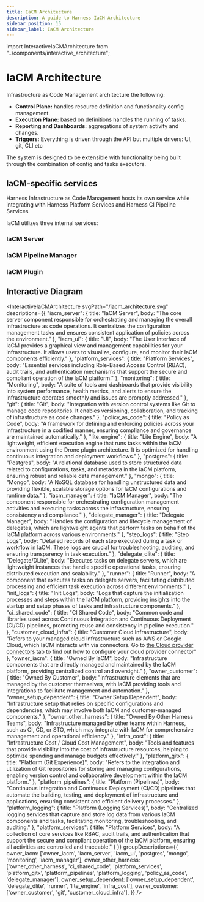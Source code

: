 ```yaml
---
title: IaCM Architecture
description: A guide to Harness IaCM Architecture
sidebar_position: 15
sidebar_label: IaCM Architecture
---
```


import InteractiveIaCMArchitecture from "../components/interactive_architecture";


# IaCM Architecture

Infrastructure as Code Management architecture the following:

- **Control Plane:** handles resource definition and functionality config management.
- **Execution Plane:** based on definitions handles the running of tasks.
- **Reporting and Dashboards:** aggregations of system activity and changes.
- **Triggers:** Everything is driven through the API but multiple drivers: UI, git, CLI etc

The system is designed to be extensible with functionality being built through the combination of config and tasks executors. 

## IaCM-specific services

Harness Infrastructure as Code Management hosts its own service while integrating with Harness Platform Services and Harness CI Pipeline Services

IaCM utilizes three internal services:

### IaCM Server

### IaCM Pipeline Manager

### IaCM Plugin

## Interactive Diagram

<InteractiveIaCMArchitecture
    svgPath="/iacm_architecture.svg"
    descriptions={{
        "iacm_server": {
        title: "IaCM Server",
        body: "The core server component responsible for orchestrating and managing the overall infrastructure as code operations. It centralizes the configuration management tasks and ensures consistent application of policies across the environment."
        },
        "iacm_ui": {
        title: "UI",
        body: "The User Interface of IaCM provides a graphical view and management capabilities for your infrastructure. It allows users to visualize, configure, and monitor their IaCM components efficiently."
        },
        "platform_services": {
        title: "Platform Services",
        body: "Essential services including Role-Based Access Control (RBAC), audit trails, and authentication mechanisms that support the secure and compliant operation of the IaCM platform."
        },
        "monitoring": {
        title: "Monitoring",
        body: "A suite of tools and dashboards that provide visibility into system performance, health metrics, and alerts to ensure the infrastructure operates smoothly and issues are promptly addressed."
        },
        "git": {
        title: "Git",
        body: "Integration with version control systems like Git to manage code repositories. It enables versioning, collaboration, and tracking of infrastructure as code changes."
        },
        "policy_as_code": {
        title: "Policy as Code",
        body: "A framework for defining and enforcing policies across your infrastructure in a codified manner, ensuring compliance and governance are maintained automatically."
        },
        "lite_engine": {
        title: "Lite Engine",
        body: "A lightweight, efficient execution engine that runs tasks within the IaCM environment using the Drone plugin architecture. It is optimized for handling continuous integration and deployment workflows."
        },
        "postgres": {
        title: "Postgres",
        body: "A relational database used to store structured data related to configurations, tasks, and metadata in the IaCM platform, ensuring robust and reliable data management."
        },
        "mongo": {
        title: "Mongo",
        body: "A NoSQL database for handling unstructured data and providing flexible, scalable storage options for IaCM configurations and runtime data."
        },
        "iacm_manager": {
        title: "IaCM Manager",
        body: "The component responsible for orchestrating configuration management activities and executing tasks across the infrastructure, ensuring consistency and compliance."
        },
        "delegate_manager": {
        title: "Delegate Manager",
        body: "Handles the configuration and lifecycle management of delegates, which are lightweight agents that perform tasks on behalf of the IaCM platform across various environments."
        },
        "step_logs": {
        title: "Step Logs",
        body: "Detailed records of each step executed during a task or workflow in IaCM. These logs are crucial for troubleshooting, auditing, and ensuring transparency in task execution."
        },
        "delegate_dlite": {
        title: "Delegate/DLite",
        body: "Executes tasks on delegate servers, which are lightweight instances that handle specific operational tasks, ensuring distributed execution and scalability."
        },
        "runner": {
        title: "Runner",
        body: "A component that executes tasks on delegate servers, facilitating distributed processing and efficient task execution across different environments."
        },
        "init_logs": {
        title: "Init Logs",
        body: "Logs that capture the initialization processes and steps within the IaCM platform, providing insights into the startup and setup phases of tasks and infrastructure components."
        },
        "ci_shared_code": {
        title: "CI Shared Code",
        body: "Common code and libraries used across Continuous Integration and Continuous Deployment (CI/CD) pipelines, promoting reuse and consistency in pipeline execution."
        },
        "customer_cloud_infra": {
        title: "Customer Cloud Infrastructure",
        body: "Refers to your managed cloud infrastructure such as AWS or Google Cloud, which IaCM interacts with via connectors. Go to [the Cloud provider connectors](https://developer.harness.io/docs/infra-as-code-management/get-started/onboarding-guide#add-connectors) tab to find out how to configure your cloud provider connector"
        },
        "owner_iacm": {
        title: "Owned By IaCM",
        body: "Infrastructure components that are directly managed and maintained by the IaCM platform, providing centralized control and oversight."
        },
        "owner_customer": {
        title: "Owned By Customer",
        body: "Infrastructure elements that are managed by the customer themselves, with IaCM providing tools and integrations to facilitate management and automation."
        },
        "owner_setup_dependent": {
        title: "Owner Setup Dependent",
        body: "Infrastructure setup that relies on specific configurations and dependencies, which may involve both IaCM and customer-managed components."
        },
        "owner_other_harness": {
        title: "Owned By Other Harness Teams",
        body: "Infrastructure managed by other teams within Harness, such as CI, CD, or STO, which may integrate with IaCM for comprehensive management and operational efficiency."
        },
        "infra_cost": {
        title: "Infrastructure Cost / Cloud Cost Management",
        body: "Tools and features that provide visibility into the cost of infrastructure resources, helping to optimize spending and manage budgets effectively."
        },
        "platform_gitx": {
        title: "Platform (Git Experience)",
        body: "Refers to the integration and utilization of Git repositories for storing and managing configurations, enabling version control and collaborative development within the IaCM platform."
        },
        "platform_pipelines": {
        title: "Platform (Pipelines)",
        body: "Continuous Integration and Continuous Deployment (CI/CD) pipelines that automate the building, testing, and deployment of infrastructure and applications, ensuring consistent and efficient delivery processes."
        },
        "platform_logging": {
        title: "Platform (Logging Services)",
        body: "Centralized logging services that capture and store log data from various IaCM components and tasks, facilitating monitoring, troubleshooting, and auditing."
        },
        "platform_services": {
        title: "Platform Services",
        body: "A collection of core services like RBAC, audit trails, and authentication that support the secure and compliant operation of the IaCM platform, ensuring all activities are controlled and traceable."
        }
    }}
    groupDescriptions={{
        owner_iacm: ['owner_iacm', 'iacm_server', 'iacm_ui', 'postgres', 'mongo', 'monitoring', 'iacm_manager'],
        owner_other_harness: ['owner_other_harness', 'ci_shared_code', 'platform_services', 'platform_gitx', 'platform_pipelines', 'platform_logging', 'policy_as_code', 'delegate_manager'],
        owner_setup_dependent: ['owner_setup_dependent', 'delegate_dlite', 'runner', 'lite_engine', 'infra_cost'],
        owner_customer: ['owner_customer', 'git', 'customer_cloud_infra'],
    }} />

